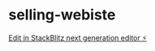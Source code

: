 # selling-webiste

[Edit in StackBlitz next generation editor ⚡️](https://stackblitz.com/~/github.com/medolab/selling-webiste)